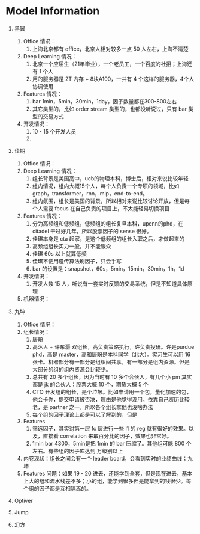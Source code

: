 # Model Information

1. 黑翼
    1. Office 情况：
        1. 上海北京都有 office，北京人相对较多一点 50 人左右，上海不清楚
    2. Deep Learning 情况：
        1. 北京一个应届生（21年毕业），一个老员工，一个百度的社招；上海还有 1 个人
        2. 用的服务器是 2T 内存 + 8块A100，一共有 4 个这样的服务器，4个人协调使用
    3. Features 情况： 
        1. bar 1min，5min，30min，1day，因子数量都在300-800左右
        2. 其它类型的，比如 order stream 类型的，也都没听说过，只有 bar 类型的交易方式
    4. 开发情况：
        1. 10 - 15 个开发人员
        2. 
2. 佳期
    1. Office 情况：
    2. Deep Learning 情况：
        1. 组长背景是美国高中，ucb的物理本科，博士后，相对来说比较年轻
        2. 组内情况，组内大概15个人，每个人负责一个专项的领域，比如 graph，transformer，rnn，mlp，end-to-end。
        3. 组内氛围，组长是美国的背景，所以相对来说比较讨论开放，但是每个人需要 focus 在自己负责的项目上，不太能轻易切换项目
    3. Features 情况：
        1. 分为高频组和低频组，低频组的组长复旦本科，upenn的phd，在 citadel 干过好几年，所以股票因子的 sense 很好。
        2. 佳琪本身是 cta 起家，是这个低频组的组长入职之后，才做起来的
        3. 高频组组长实力一般，并不能服众
        4. 佳琪 60s 以上就算低频
        5. 佳琪不使用遗传算法刷因子，只会手写
        6. bar 的设置是：snapshot，60s，5min，15min，30min，1h，1d
    4. 开发情况：
        1. 开发人数 15 人，听说有一套实时反馈的交易系统，但是不知道具体原理
    5. 机器情况：


3. 九坤
    1. Office 情况：
    2. 组长情况：
        1. 唐盼
        2. 高沐人 + 许东灏 双组长，高负责策略执行，许负责投研。许是purdue phd，高是 master，高和唐盼是本科同学（北大）。实习生可以用 16 张卡。机器部分有一部分是组织间共享，有一部分是组内资源。但是大部分的组的组内资源会比较少。
        3. 总共有 20 多个组长，因为当时有 10 多个合伙人，有几个小 pm 其实都是 jk 的合伙人；股票大概 10 个，期货大概 5 个
        4. CTO 开发组的组长，是个垃圾。比如申请用一个包，量化加速的包，他会卡你，提交申请被否决，理由是他觉得没用。依靠自己资历比较老，是 partner 之一，所以各个组长拿他也没啥办法
        5. 每个组的因子理论上都是可以了解到的，但是
    3. Features
        1. 筛选因子，其实对第一层 fc 层进行一些 l1 的 reg 就有很好的效果。以及，直接看 correlation 来取百分比的因子，效果也非常好。
        2. 1min bar 4300，5min是把 1min 的 bar 压缩了。其他组可能 800 个左右。有些组的因子库达到 万级别以上
    4. 内卷现状：组长之间会有一个 leader board，会看到实时的业绩曲线；九坤
    5. Features 问题：如果 19 - 20 进去，还能学到全套，但是现在进去，基本上大的组和流水线差不多；小的组，能学到很多但是能拿到的钱很少。每个组的因子都是互相隔离的。
4. Optiver
5. Jump
6. 幻方
